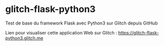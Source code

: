 # glitch-flask-python3
Test de base du framework Flask avec Python3 sur Glitch depuis GitHub

Lien pour visualiser cette application Web sur Glitch : https://glitch-flask-python3.glitch.me